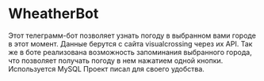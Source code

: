 # WheatherBot
Этот телеграмм-бот позволяет узнать погоду в выбранном вами городе в этот момент. Данные берутся с сайта visualcrossing через их API. Так же в боте реализована возможность запоминания выбранного города, что позволяет получать погоду в нем нажатием одной кнопки. Используется MySQL Проект писал для своего удобства.
